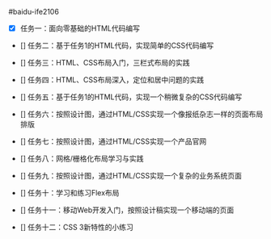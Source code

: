 #baidu-ife2106

- [x] 任务一：面向零基础的HTML代码编写

- [] 任务二：基于任务1的HTML代码，实现简单的CSS代码编写

- [] 任务三：HTML、CSS布局入门，三栏式布局的实践

- [] 任务四：HTML、CSS布局深入，定位和居中问题的实践

- [] 任务五：基于任务1的HTML代码，实现一个稍微复杂的CSS代码编写

- [] 任务六：按照设计图，通过HTML/CSS实现一个像报纸杂志一样的页面布局排版

- [] 任务七：按照设计图，通过HTML/CSS实现一个产品官网

- [] 任务八：网格/栅格化布局学习与实践

- [] 任务九：按照设计图，通过HTML/CSS实现一个复杂的业务系统页面

- [] 任务十：学习和练习Flex布局

- [] 任务十一：移动Web开发入门，按照设计稿实现一个移动端的页面

- [] 任务十二：CSS 3新特性的小练习
